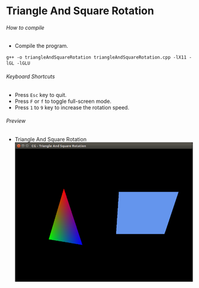 Triangle And Square Rotation
============================

###### How to compile

- Compile the program.

```
g++ -o triangleAndSquareRotation triangleAndSquareRotation.cpp -lX11 -lGL -lGLU

```

###### Keyboard Shortcuts
- Press ```Esc``` key to quit.
- Press ```F``` or ```f``` to toggle full-screen mode.
- Press ```1``` to ```9``` key to increase the rotation speed.

###### Preview
- Triangle And Square Rotation
![triangleAndSquareRotation][triangleAndSquareRotation-image]

<!-- Image declaration -->

[triangleAndSquareRotation-image]: ./preview/triangleAndSquareRotation.png "Triangle And Square Rotation"
